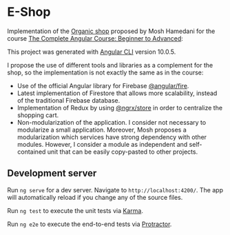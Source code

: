 # E-Shop

Implementation of the [Organic shop](https://github.com/mosh-hamedani/organic-shop) proposed by Mosh Hamedani for the course [The Complete Angular Course: Beginner to Advanced](https://www.udemy.com/course/the-complete-angular-master-class/):

This project was generated with [Angular CLI](https://github.com/angular/angular-cli) version 10.0.5.

I propose the use of different tools and libraries as a complement for the shop, so the implementation is not exactly the same as in the course:

- Use of the official Angular library for Firebase [@angular/fire](https://www.npmjs.com/package/@angular/fire).
- Latest implementation of Firestore that allows more scalability, instead of the traditional Firebase database.
- Implementation of Redux by using [@ngrx/store](https://ngrx.io/guide/store) in order to centralize the shopping cart.
- Non-modularization of the application. I consider not necessary to modularize a small application. Moreover, Mosh proposes a modularization which services have strong dependency with other modules. However, I consider a module as independent and self-contained unit that can be easily copy-pasted to other projects.

## Development server

Run `ng serve` for a dev server. Navigate to `http://localhost:4200/`. The app will automatically reload if you change any of the source files.

Run `ng test` to execute the unit tests via [Karma](https://karma-runner.github.io).

Run `ng e2e` to execute the end-to-end tests via [Protractor](http://www.protractortest.org/).

